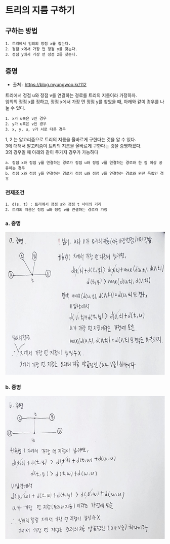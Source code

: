 트리의 지름 구하기
===============
## 구하는 방법
    1. 트리에서 임의의 정점 x를 잡는다.
    2. 정점 x에서 가장 먼 정점 y를 찾는다.
    3. 정점 y에서 가장 먼 정점 z를 찾는다.   

## 증명
* 출처 : <https://blog.myungwoo.kr/112>

 트리에서 정점 u와 정점 v를 연결하는 경로를 트리의 지름이라 가정하자.   
 임의의 정점 x를 정하고, 정점 x에서 가장 먼 정점 y를 찾았을 때, 아래와 같이 경우를 나눌 수 있다.   

    1. x가 u혹은 v인 경우
    2. y가 u혹은 v인 경우
    3. x, y, u, v가 서로 다른 경우

1, 2 는 알고리즘으로 트리의 지름을 올바르게 구한다는 것을 알 수 있다.   
3에 대해서 알고리즘이 트리의 지름을 올바르게 구한다는 것을 증명하겠다.   
3의 경우일 때 아래와 같이 두가지 경우가 가능하다   

    a. 정점 x와 정점 y를 연결하는 경로가 정점 u와 정점 v를 연결하는 경로와 한 점 이상 공유하는 경우
    b. 정점 x와 정점 y를 연결하는 경로가 정점 u와 정점 v를 연결하는 경로와 완전 독립인 경우

### 전제조건
    1. d(s, t) : 트리에서 정점 s와 정점 t 사이의 거리 
    2. 트리의 지름은 정점 u와 정점 v를 연결하는 경로라 가정   

### a. 증명
<img src="img/a.jpg" width="700px" height="450px"></img>

### b. 증명
<img src="img/b.jpg" width="700px" height="450px"></img>